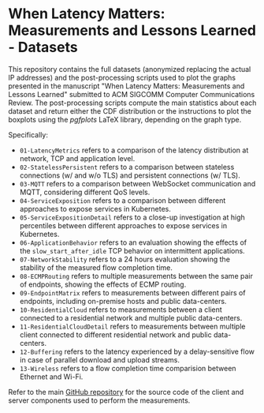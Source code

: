 # When Latency Matters: Measurements and Lessons Learned - Datasets

This repository contains the full datasets (anonymized replacing the actual IP addresses) and the post-processing scripts used
to plot the graphs presented in the manuscript "When Latency Matters: Measurements and Lessons Learned" submitted to ACM SIGCOMM
Computer Communications Review. The post-processing scripts compute the main statistics about each dataset and return either
the CDF distribution or the instructions to plot the boxplots using the *pgfplots* LaTeX library, depending on the graph type.

Specifically:

* `01-LatencyMetrics` refers to a comparison of the latency distribution at network, TCP and application level.
* `02-StatelessPersistent` refers to a comparison between stateless connections (w/ and w/o TLS) and persistent connections (w/ TLS).
* `03-MQTT` refers to a comparison between WebSocket communication and MQTT, considering different QoS levels.
* `04-ServiceExposition` refers to a comparison between different approaches to expose services in Kubernetes.
* `05-ServiceExpositionDetail` refers to a close-up investigation at high percentiles between different approaches to expose services in Kubernetes.
* `06-ApplicationBehavior` refers to an evaluation showing the effects of the `slow_start_after_idle` TCP behavior on intermittent applications.
* `07-NetworkStability` refers to a 24 hours evaluation showing the stability of the measured flow completion time.
* `08-ECMPRouting` refers to multiple measurements between the same pair of endpoints, showing the effects of ECMP routing.
* `09-EndpointMatrix` refers to measurements between different pairs of endpoints, including on-premise hosts and public data-centers.
* `10-ResidentialCloud` refers to measurements between a client connected to a residential network and multiple public data-centers.
* `11-ResidentialCloudDetail` refers to measurements between multiple client connected to different residential network and public data-centers.
* `12-Buffering` refers to the latency experienced by a delay-sensitive flow in case of parallel download and upload streams.
* `13-Wireless` refers to a flow completion time comparision between Ethernet and Wi-Fi.

Refer to the main [GitHub repository](https://github.com/richiMarchi/latency-tester) for the source code of the client
and server components used to perform the measurements.
